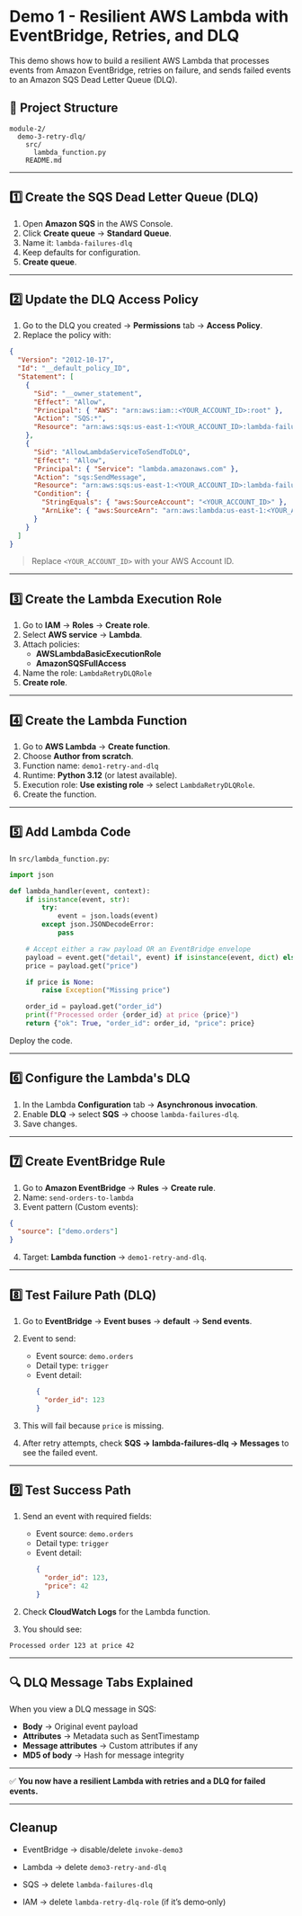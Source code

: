 # Demo 1 - Resilient AWS Lambda with EventBridge, Retries, and DLQ

This demo shows how to build a resilient AWS Lambda that processes events from Amazon EventBridge, retries on failure, and sends failed events to an Amazon SQS Dead Letter Queue (DLQ).

## 📂 Project Structure
```
module-2/
  demo-3-retry-dlq/
    src/
      lambda_function.py
    README.md
```

---

## 1️⃣ Create the SQS Dead Letter Queue (DLQ)
1. Open **Amazon SQS** in the AWS Console.
2. Click **Create queue** → **Standard Queue**.
3. Name it: `lambda-failures-dlq`
4. Keep defaults for configuration.
5. **Create queue**.

---

## 2️⃣ Update the DLQ Access Policy
1. Go to the DLQ you created → **Permissions** tab → **Access Policy**.
2. Replace the policy with:
```json
{
  "Version": "2012-10-17",
  "Id": "__default_policy_ID",
  "Statement": [
    {
      "Sid": "__owner_statement",
      "Effect": "Allow",
      "Principal": { "AWS": "arn:aws:iam::<YOUR_ACCOUNT_ID>:root" },
      "Action": "SQS:*",
      "Resource": "arn:aws:sqs:us-east-1:<YOUR_ACCOUNT_ID>:lambda-failures-dlq"
    },
    {
      "Sid": "AllowLambdaServiceToSendToDLQ",
      "Effect": "Allow",
      "Principal": { "Service": "lambda.amazonaws.com" },
      "Action": "sqs:SendMessage",
      "Resource": "arn:aws:sqs:us-east-1:<YOUR_ACCOUNT_ID>:lambda-failures-dlq",
      "Condition": {
        "StringEquals": { "aws:SourceAccount": "<YOUR_ACCOUNT_ID>" },
        "ArnLike": { "aws:SourceArn": "arn:aws:lambda:us-east-1:<YOUR_ACCOUNT_ID>:function:demo1-retry-and-dlq*" }
      }
    }
  ]
}
```
> Replace `<YOUR_ACCOUNT_ID>` with your AWS Account ID.

---

## 3️⃣ Create the Lambda Execution Role
1. Go to **IAM** → **Roles** → **Create role**.
2. Select **AWS service** → **Lambda**.
3. Attach policies:
   - **AWSLambdaBasicExecutionRole**
   - **AmazonSQSFullAccess**
4. Name the role: `LambdaRetryDLQRole`
5. **Create role**.

---

## 4️⃣ Create the Lambda Function
1. Go to **AWS Lambda** → **Create function**.
2. Choose **Author from scratch**.
3. Function name: `demo1-retry-and-dlq`
4. Runtime: **Python 3.12** (or latest available).
5. Execution role: **Use existing role** → select `LambdaRetryDLQRole`.
6. Create the function.

---

## 5️⃣ Add Lambda Code
In `src/lambda_function.py`:
```python
import json

def lambda_handler(event, context):
    if isinstance(event, str):
        try:
            event = json.loads(event)
        except json.JSONDecodeError:
            pass

    # Accept either a raw payload OR an EventBridge envelope
    payload = event.get("detail", event) if isinstance(event, dict) else {}
    price = payload.get("price")

    if price is None:
        raise Exception("Missing price")

    order_id = payload.get("order_id")
    print(f"Processed order {order_id} at price {price}")
    return {"ok": True, "order_id": order_id, "price": price}
```

Deploy the code.

---

## 6️⃣ Configure the Lambda's DLQ
1. In the Lambda **Configuration** tab → **Asynchronous invocation**.
2. Enable **DLQ** → select **SQS** → choose `lambda-failures-dlq`.
3. Save changes.

---

## 7️⃣ Create EventBridge Rule
1. Go to **Amazon EventBridge** → **Rules** → **Create rule**.
2. Name: `send-orders-to-lambda`
3. Event pattern (Custom events):
```json
{
  "source": ["demo.orders"]
}
```
4. Target: **Lambda function** → `demo1-retry-and-dlq`.

---

## 8️⃣ Test Failure Path (DLQ)
1. Go to **EventBridge** → **Event buses** → **default** → **Send events**.
2. Event to send:
   - Event source: `demo.orders`
   - Detail type: `trigger`
   - Event detail:          
      ```json
      {
        "order_id": 123
      }
      ```

1. This will fail because `price` is missing.
2. After retry attempts, check **SQS → lambda-failures-dlq → Messages** to see the failed event.

---

## 9️⃣ Test Success Path
1. Send an event with required fields:
   - Event source: `demo.orders`
   - Detail type: `trigger`
   - Event detail:          
      ```json
      {
        "order_id": 123,
        "price": 42
      }
      ```
 
1. Check **CloudWatch Logs** for the Lambda function.
2. You should see:
```
Processed order 123 at price 42
```

---

## 🔍 DLQ Message Tabs Explained
When you view a DLQ message in SQS:
- **Body** → Original event payload
- **Attributes** → Metadata such as SentTimestamp
- **Message attributes** → Custom attributes if any
- **MD5 of body** → Hash for message integrity

---

✅ **You now have a resilient Lambda with retries and a DLQ for failed events.**

---

Cleanup
-------

-   EventBridge → disable/delete `invoke-demo3`
    
-   Lambda → delete `demo3-retry-and-dlq`
    
-   SQS → delete `lambda-failures-dlq`
    
-   IAM → delete `lambda-retry-dlq-role` (if it’s demo‑only)
